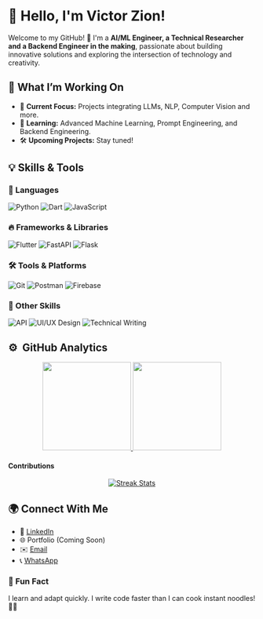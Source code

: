 # 👋 Hello, I'm Victor Zion!  

Welcome to my GitHub! 🚀
I'm a **AI/ML Engineer, a Technical Researcher and a Backend Engineer in the making**, passionate about building innovative solutions and exploring the intersection of technology and creativity.  


## 🔭 What I’m Working On  
- 🌟 **Current Focus:** Projects integrating LLMs, NLP, Computer Vision and more.  
- 🌱 **Learning:** Advanced Machine Learning, Prompt Engineering, and Backend Engineering.  
- 🛠️ **Upcoming Projects:** Stay tuned!  


## 💡 Skills & Tools  

### 🚀 Languages  
![Python](https://img.shields.io/badge/-Python-3776AB?logo=python&logoColor=white&style=for-the-badge)  ![Dart](https://img.shields.io/badge/-Dart-0175C2?logo=dart&logoColor=white&style=for-the-badge)  ![JavaScript](https://img.shields.io/badge/-JavaScript-F7DF1E?logo=javascript&logoColor=black&style=for-the-badge)  

### 🔥 Frameworks & Libraries  
![Flutter](https://img.shields.io/badge/-Flutter-02569B?logo=flutter&logoColor=white&style=for-the-badge) ![FastAPI](https://img.shields.io/badge/-FastAPI-009688?logo=fastapi&logoColor=white&style=for-the-badge) ![Flask](https://img.shields.io/badge/-Flask-000000?logo=flask&logoColor=white&style=for-the-badge)  

### 🛠 Tools & Platforms  
![Git](https://img.shields.io/badge/-Git-F05032?logo=git&logoColor=white&style=for-the-badge)  ![Postman](https://img.shields.io/badge/-Postman-FF6C37?logo=postman&logoColor=white&style=for-the-badge)  ![Firebase](https://img.shields.io/badge/-Firebase-FFCA28?logo=firebase&logoColor=black&style=for-the-badge)  

### 🎨 Other Skills  
![API](https://img.shields.io/badge/-API-008080?logo=swagger&logoColor=white&style=for-the-badge)  ![UI/UX Design](https://img.shields.io/badge/-UI%2FUX%20Design-FF4088?logo=figma&logoColor=white&style=for-the-badge)  ![Technical Writing](https://img.shields.io/badge/-Technical%20Writing-007ACC?logo=microsoftword&logoColor=white&style=for-the-badge)  


## ⚙️ &nbsp;GitHub Analytics

<p align="center">
<a href="https://github.com/VictorZhayon">
  <img height="180em" src="https://github-readme-stats-eight-theta.vercel.app/api?username=VictorZhayon&show_icons=true&theme=algolia&include_all_commits=true&count_private=true"/>
  <img height="180em" src="https://github-readme-stats-eight-theta.vercel.app/api/top-langs/?username=VictorZhayon&layout=compact&langs_count=8&theme=algolia"/>
</a>
</p>

#### Contributions
<div align="center">
	<a href="https://github.com/farhan7reza7/diff-ymd-package.git"><img alt="Streak Stats" src="https://github-readme-streak-stats.herokuapp.com/?user=VictorZhayon&hide_border=true&show_icons=true&currStreakNum=e9ecef&sideNums=e9ecef&border=272b30&currStreakLabel=e9ecef&background=272b30&sideLabels=e9ecef&dates=7a8288" /></a>
</div>

## 🌍 Connect With Me  

- 💼 [LinkedIn](https://linkedin.com/in/victor-zion)  
- 🌐 Portfolio (Coming Soon)  
- ✉️ [Email](mailto:victorzion1@gmail.com)  
- 📞 [WhatsApp](https://wa.me/+2348105123142)  


### 💬 Fun Fact  
I learn and adapt quickly. I write code faster than I can cook instant noodles! 🤝🏽 
